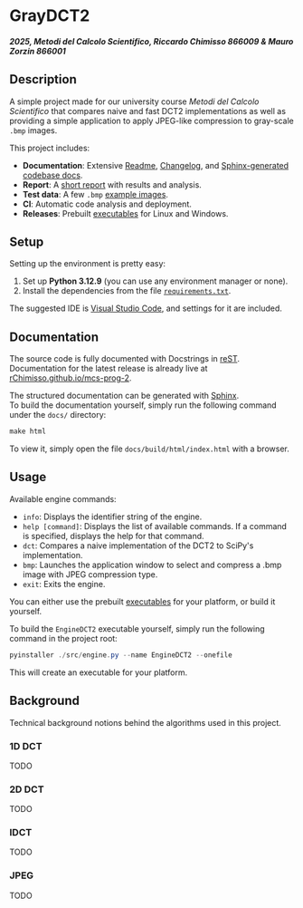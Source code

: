 # GrayDCT2

##### *2025, Metodi del Calcolo Scientifico, Riccardo Chimisso 866009 & Mauro Zorzin 866001*

## Description

A simple project made for our university course *Metodi del Calcolo Scientifico* that compares naive and fast DCT2 implementations as well as providing a simple application to apply JPEG-like compression to gray-scale `.bmp` images.

This project includes:

- **Documentation**: Extensive [Readme](/README.md), [Changelog](/CHANGELOG.md), and [Sphinx-generated codebase docs](https://rchimisso.github.io/mcs-prog-2/).
- **Report**: A [short report](/REPORT.md) with results and analysis.
- **Test data**: A few `.bmp` [example images](/data/).
- **CI**: Automatic code analysis and deployment.
- **Releases**: Prebuilt [executables](https://github.com/rChimisso/mcs-prog-2/releases) for Linux and Windows.

## Setup

Setting up the environment is pretty easy:

1. Set up **Python 3.12.9** (you can use any environment manager or none).
2. Install the dependencies from the file [`requirements.txt`](/requirements.txt).

The suggested IDE is [Visual Studio Code](https://code.visualstudio.com/), and settings for it are included.

## Documentation

The source code is fully documented with Docstrings in [reST](https://docutils.sourceforge.io/rst.html).  
Documentation for the latest release is already live at [rChimisso.github.io/mcs-prog-2](https://rchimisso.github.io/mcs-prog-21/).  

The structured documentation can be generated with [Sphinx](https://www.sphinx-doc.org/en/master/).  
To build the documentation yourself, simply run the following command under the `docs/` directory:
```powershell
make html
```
To view it, simply open the file `docs/build/html/index.html` with a browser.

## Usage

Available engine commands:

- `info`: Displays the identifier string of the engine.
- `help [command]`: Displays the list of available commands. If a command is specified, displays the help for that command.
- `dct`: Compares a naive implementation of the DCT2 to SciPy's implementation.
- `bmp`: Launches the application window to select and compress a .bmp image with JPEG compression type.
- `exit`: Exits the engine.

You can either use the prebuilt [executables](https://github.com/rChimisso/mcs-prog-2/releases) for your platform, or build it yourself.

To build the `EngineDCT2` executable yourself, simply run the following command in the project root:
```powershell
pyinstaller ./src/engine.py --name EngineDCT2 --onefile
```
This will create an executable for your platform.

## Background

Technical background notions behind the algorithms used in this project.

### 1D DCT

TODO

### 2D DCT

TODO

### IDCT

TODO

### JPEG

TODO

